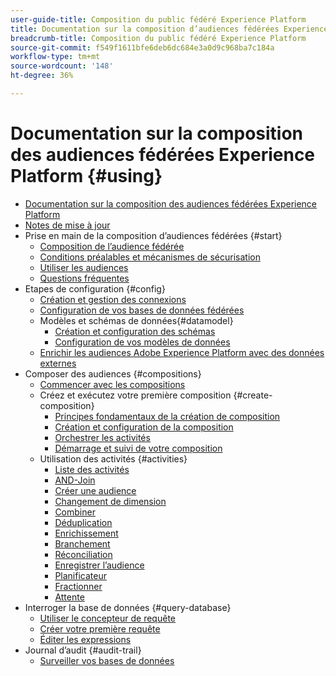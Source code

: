 ```yaml
---
user-guide-title: Composition du public fédéré Experience Platform
title: Documentation sur la composition d’audiences fédérées Experience Platform
breadcrumb-title: Composition du public fédéré Experience Platform
source-git-commit: f549f1611bfe6deb6dc684e3a0d9c968ba7c184a
workflow-type: tm+mt
source-wordcount: '148'
ht-degree: 36%

---
```



# Documentation sur la composition des audiences fédérées Experience Platform {#using}

+ [Documentation sur la composition des audiences fédérées Experience Platform](home.md)
+ [Notes de mise à jour](start/release-notes.md)
+ Prise en main de la composition d’audiences fédérées {#start}
   + [Composition de l’audience fédérée](start/get-started.md)
   + [Conditions préalables et mécanismes de sécurisation](start/access-prerequisites.md)
   + [Utiliser les audiences](start/audiences.md)
   + [Questions fréquentes](start/faq.md)
+ Etapes de configuration {#config}
   + [Création et gestion des connexions](connections/connections.md)
   + [Configuration de vos bases de données fédérées](connections/federated-db.md)
   + Modèles et schémas de données{#datamodel}
      + [Création et configuration des schémas](customer/schemas.md)
      + [Configuration de vos modèles de données](data-management/gs-models.md)
   + [Enrichir les audiences Adobe Experience Platform avec des données externes](connections/destinations.md)
+ Composer des audiences {#compositions}
   + [Commencer avec les compositions](compositions/gs-compositions.md)
   + Créez et exécutez votre première composition {#create-composition}
      + [Principes fondamentaux de la création de composition](compositions/gs-composition-creation.md)
      + [Création et configuration de la composition](compositions/create-composition.md)
      + [Orchestrer les activités](compositions/orchestrate-activities.md)
      + [Démarrage et suivi de votre composition](compositions/start-monitor-composition.md)
   + Utilisation des activités {#activities}
      + [Liste des activités](compositions/activities/about-activities.md)
      + [AND-Join](compositions/activities/and-join.md)
      + [Créer une audience](compositions/activities/build-audience.md)
      + [Changement de dimension](compositions/activities/change-dimension.md)
      + [Combiner](compositions/activities/combine.md)
      + [Déduplication](compositions/activities/deduplication.md)
      + [Enrichissement](compositions/activities/enrichment.md)
      + [Branchement](compositions/activities/fork.md)
      + [Réconciliation](compositions/activities/reconciliation.md)
      + [Enregistrer l’audience](compositions/activities/save-audience.md)
      + [Planificateur](compositions/activities/scheduler.md)
      + [Fractionner](compositions/activities/split.md)
      + [Attente](compositions/activities/wait.md)
+ Interroger la base de données {#query-database}
   + [Utiliser le concepteur de requête](query/query-modeler-overview.md)
   + [Créer votre première requête](query/build-query.md)
   + [Éditer les expressions](query/expression-editor.md)
+ Journal d’audit {#audit-trail}
   + [Surveiller vos bases de données](admin/audit-trail.md)
